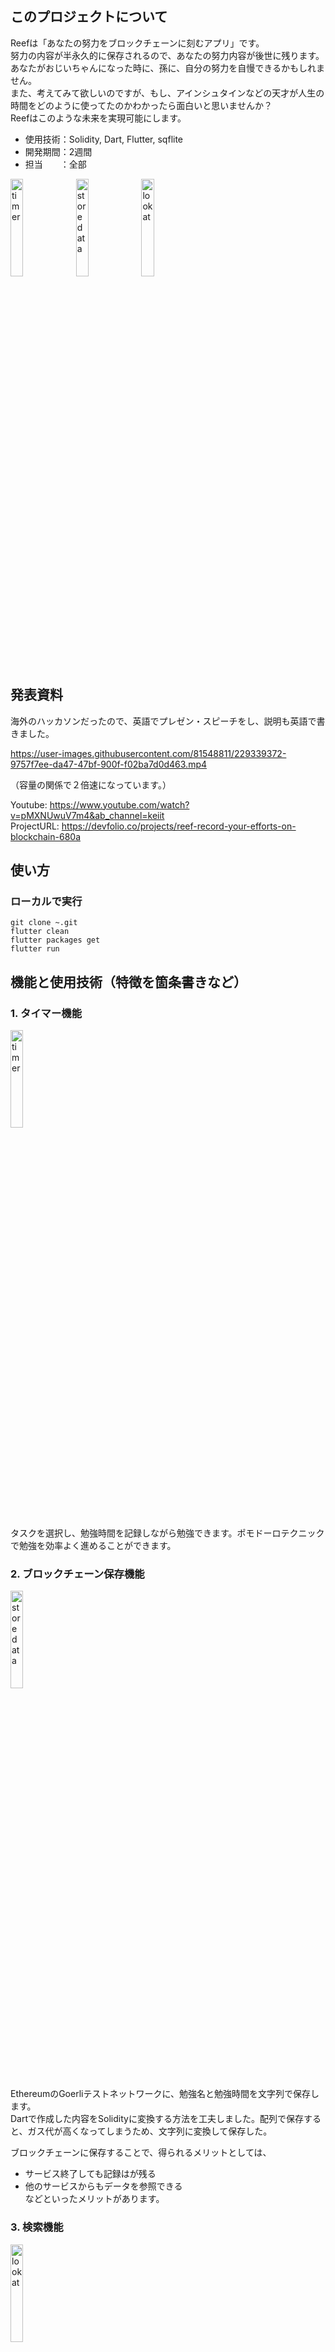 ## このプロジェクトについて
Reefは「あなたの努力をブロックチェーンに刻むアプリ」です。  
努力の内容が半永久的に保存されるので、あなたの努力内容が後世に残ります。  
あなたがおじいちゃんになった時に、孫に、自分の努力を自慢できるかもしれません。  
また、考えてみて欲しいのですが、もし、アインシュタインなどの天才が人生の時間をどのように使ってたのかわかったら面白いと思いませんか？  
Reefはこのような未来を実現可能にします。  
- 使用技術：Solidity, Dart, Flutter, sqflite
- 開発期間：2週間  
- 担当　　：全部  

<img src="https://user-images.githubusercontent.com/81548811/229280272-a545c47c-d3fc-4abb-a88a-0c979bcf79b3.PNG" alt="timer" width="20%"> <img src="https://user-images.githubusercontent.com/81548811/229280274-1af5b461-0cda-4895-8337-0aecc634cecf.PNG" alt="store data" width="20%"> <img src="https://user-images.githubusercontent.com/81548811/229280279-f70c39d5-2e88-4067-815d-a66b36f3e533.PNG" alt="look at" width="20%">

## 発表資料
海外のハッカソンだったので、英語でプレゼン・スピーチをし、説明も英語で書きました。

https://user-images.githubusercontent.com/81548811/229339372-9757f7ee-da47-47bf-900f-f02ba7d0d463.mp4

（容量の関係で２倍速になっています。）

Youtube: https://www.youtube.com/watch?v=pMXNUwuV7m4&ab_channel=keiit  
ProjectURL: https://devfolio.co/projects/reef-record-your-efforts-on-blockchain-680a  

## 使い方
### ローカルで実行
```
git clone ~.git
flutter clean
flutter packages get
flutter run
```

## 機能と使用技術（特徴を箇条書きなど）
### 1. タイマー機能

<img src="https://user-images.githubusercontent.com/81548811/229280272-a545c47c-d3fc-4abb-a88a-0c979bcf79b3.PNG" alt="timer" width="20%">

タスクを選択し、勉強時間を記録しながら勉強できます。ポモドーロテクニックで勉強を効率よく進めることができます。

### 2. ブロックチェーン保存機能

<img src="https://user-images.githubusercontent.com/81548811/229280274-1af5b461-0cda-4895-8337-0aecc634cecf.PNG" alt="store data" width="20%">

EthereumのGoerliテストネットワークに、勉強名と勉強時間を文字列で保存します。  
Dartで作成した内容をSolidityに変換する方法を工夫しました。配列で保存すると、ガス代が高くなってしまうため、文字列に変換して保存した。

ブロックチェーンに保存することで、得られるメリットとしては、
- サービス終了しても記録はが残る
- 他のサービスからもデータを参照できる  
などといったメリットがあります。

### 3. 検索機能

<img src="https://user-images.githubusercontent.com/81548811/229280279-f70c39d5-2e88-4067-815d-a66b36f3e533.PNG" alt="look at" width="20%">

見たい人のMetamaskの公開鍵を入力すると、その人の勉強記録が見れます。他のサービスからも閲覧可能です。
